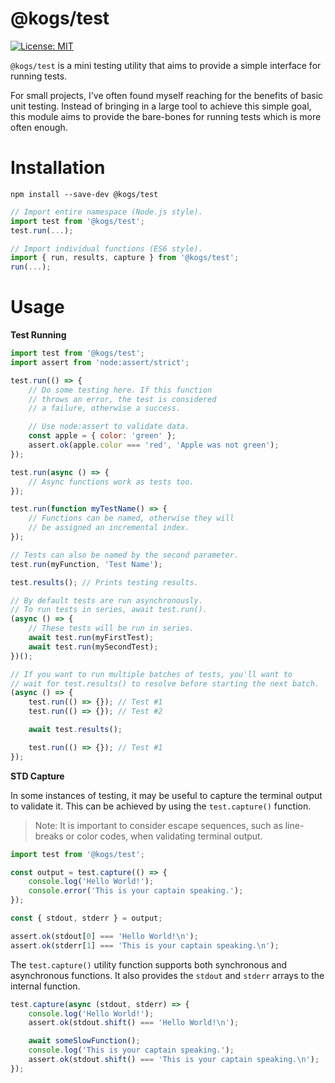 # @kogs/test
[![License: MIT](https://img.shields.io/github/license/kruithne/kogs?style=flat-square)](https://github.com/Kruithne/kogs/blob/main/LICENSE)

`@kogs/test` is a mini testing utility that aims to provide a simple interface for running tests.

For small projects, I've often found myself reaching for the benefits of basic unit testing. Instead of bringing in a large tool to achieve this simple goal, this module aims to provide the bare-bones for running tests which is more often enough.

# Installation
```
npm install --save-dev @kogs/test
```

```js
// Import entire namespace (Node.js style).
import test from '@kogs/test';
test.run(...);

// Import individual functions (ES6 style).
import { run, results, capture } from '@kogs/test';
run(...);
```
# Usage
**Test Running**
```js
import test from '@kogs/test';
import assert from 'node:assert/strict';

test.run(() => {
	// Do some testing here. If this function
	// throws an error, the test is considered
	// a failure, otherwise a success.

	// Use node:assert to validate data.
	const apple = { color: 'green' };
	assert.ok(apple.color === 'red', 'Apple was not green');
});

test.run(async () => {
	// Async functions work as tests too.
});

test.run(function myTestName() => {
	// Functions can be named, otherwise they will
	// be assigned an incremental index.
});

// Tests can also be named by the second parameter.
test.run(myFunction, 'Test Name');

test.results(); // Prints testing results.

// By default tests are run asynchronously.
// To run tests in series, await test.run().
(async () => {
	// These tests will be run in series.
	await test.run(myFirstTest);
	await test.run(mySecondTest);
})();

// If you want to run multiple batches of tests, you'll want to
// wait for test.results() to resolve before starting the next batch.
(async () => {
	test.run(() => {}); // Test #1
	test.run(() => {}); // Test #2

	await test.results();

	test.run(() => {}); // Test #1
});
```
**STD Capture**

In some instances of testing, it may be useful to capture the terminal output to validate it. This can be achieved by using the `test.capture()` function.

> Note: It is important to consider escape sequences, such as line-breaks or color codes, when validating terminal output.

```js
import test from '@kogs/test';

const output = test.capture(() => {
	console.log('Hello World!');
	console.error('This is your captain speaking.');
});

const { stdout, stderr } = output;

assert.ok(stdout[0] === 'Hello World!\n');
assert.ok(stderr[1] === 'This is your captain speaking.\n');
```
The `test.capture()` utility function supports both synchronous and asynchronous functions. It also provides the `stdout` and `stderr` arrays to the internal function.
```js
test.capture(async (stdout, stderr) => {
	console.log('Hello World!');
	assert.ok(stdout.shift() === 'Hello World!\n');

	await someSlowFunction();
	console.log('This is your captain speaking.');
	assert.ok(stdout.shift() === 'This is your captain speaking.\n');
});
```